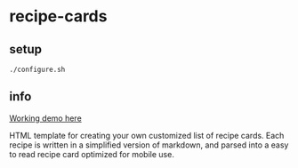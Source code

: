 # recipe-cards

## setup

`./configure.sh`

## info

[Working demo here](https://ellisrecipes.com)

HTML template for creating your own customized list of recipe cards. Each recipe is written in a simplified version of markdown, and parsed into a easy to read recipe card optimized for mobile use.